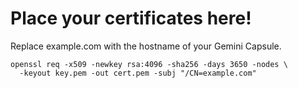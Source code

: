 # Place your certificates here!

Replace example.com with the hostname of your Gemini Capsule.
```
openssl req -x509 -newkey rsa:4096 -sha256 -days 3650 -nodes \
  -keyout key.pem -out cert.pem -subj "/CN=example.com"
```